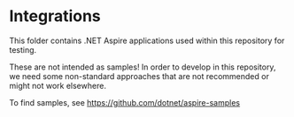 # Integrations

This folder contains .NET Aspire applications used within this repository for testing.

These are not intended as samples! In order to develop in this repository, we need some non-standard approaches that are not recommended or might not work elsewhere.

To find samples, see https://github.com/dotnet/aspire-samples
